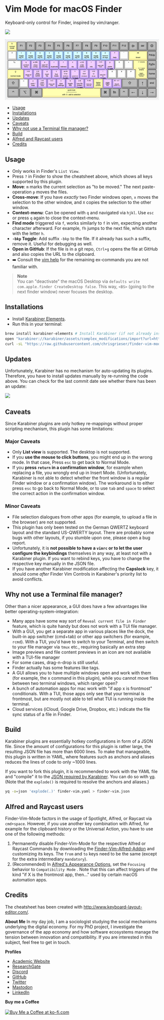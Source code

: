# Vim Mode for macOS Finder
Keyboard-only control for Finder, inspired by vim/ranger. 

![](https://img.shields.io/github/last-commit/chrisgrieser/finder-vim-mode?style=plastic)

![Finder Vim cheatsheet](./finder-vim-mode-cheatsheet.png)

<!--toc:start-->
- [Usage](#usage)
- [Installations](#installations)
- [Updates](#updates)
- [Caveats](#caveats)
- [Why not use a Terminal file manager?](#why-not-use-a-terminal-file-manager)
- [Build](#build)
- [Alfred and Raycast users](#alfred-and-raycast-users)
- [Credits](#credits)
<!--toc:end-->

## Usage
- Only works in Finder's `List View`.
- Press `?` in Finder to show the cheatsheet above, which shows all keys
supported by this plugin.
- __Move__: `m` marks the current selection as "to be moved." The next paste-operation `p` moves the files.
- __Cross-move__: If you have *exactly* two Finder windows open, `x` moves the selection to the other window, and `X` copies the selection to the other window.
- __Context-menu__: Can be opened with `q` and navigated via `hjkl`. Use `esc` or press `q` again to close the context-menu.
- __Find mode__ triggered via `f`, works similarly to `f` in vim, expecting another character afterward. For example, `fh` jumps to the next file, which starts with the letter `h`.
- __`-bkp` Toggle__: Add suffix `-bkp` to the file. If it already has such a suffix, remove it. Useful for debugging as well.
- __Open in GitHub__: If the file is in a git repo, `Ctrl+g` opens the file at GitHub and also copies the URL to the clipboard.
- ➡️ Consult the [vim help](https://vimhelp.org/) for the remaining ex-commands you are not familiar with.

> __Note__  
> You can "deactivate" the macOS Desktop via `defaults write com.apple.finder CreateDesktop false`. This way, `<BS>` (going to the next finder window) never focuses the desktop.

## Installations
- Install [Karabiner Elements](https://karabiner-elements.pqrs.org/).
- Run this in your terminal:

```bash
brew install karabiner-elements # Install Karabiner (if not already installed)
open "karabiner://karabiner/assets/complex_modifications/import?url=https://raw.githubusercontent.com/chrisgrieser/finder-vim-mode/main/finder-vim.json"
curl -sL "https://raw.githubusercontent.com/chrisgrieser/finder-vim-mode/main/finder-vim-cheatsheet.png" -o "$HOME/.config/karabiner/assets/finder-vim-mode-cheatsheet.png"
```

## Updates
Unfortunately, Karabiner has no mechanism for auto-updating its plugins. Therefore, you have to install updates manually by re-running the code above. You can check for the last commit date see whether there has been an update:

![](https://img.shields.io/github/last-commit/chrisgrieser/finder-vim-mode?style=plastic)

## Caveats
Since Karabiner plugins are only hotkey re-mappings without proper scripting mechanism, this plugin has some limitations:

### Major Caveats
- Only __List view__ is supported. The desktop is not supported.
- If you __use the mouse to click buttons__, you might end up in the wrong mode. In that case, Press `esc` to get back to Normal Mode. 
- If you __press `return` in a confirmation window__, for example when replacing a
file, you wrongly end up in Insert Mode. (Unfortunately, Karabiner is not able to detect whether the front window is a regular Finder window or a confirmation window). The workaround is to either press `esc` to go back to Normal Mode, or to use `tab` and `space` to select the correct action in the confirmation window.

### Minor Caveats
- File selection dialogues from other apps (for example, to upload a file in the browser) are not supported.
- This plugin has only been tested on the German QWERTZ keyboard layout and the standard US-QWERTY layout. There are probably some bugs with other layouts, if you stumble upon one, please open a bug report.
- Unfortunately, it is __not possible to have a `vimrc` or to let the user configure the keybindings__ themselves in any way, at least not with a Karabiner plugin. If you want to rebind keys, you have to change the respective key manually in the JSON file.
- If you have another Karabiner modification affecting the __Capslock__ key, it should come *after* Finder Vim Controls in Karabiner's priority list to avoid conflicts.

## Why not use a Terminal file manager?
Other than a nicer appearance, a GUI does have a few advantages like better operating-system-integration:
- Many apps have some way sort of `Reveal current file in Finder` feature, which is quite handy but does not work with a TUI file manager.
- With a GUI, you get a separate app in various places like the dock, the built-in app switcher (cmd+tab) or other app switchers (for example, `rcmd`). With a TUI, you'd have to switch to your Terminal, and then switch to your file manager via `tmux` etc., requiring basically an extra step
- Image previews and file content previews in an icon are not available with a TUI-file manager
- For some cases, drag-n-drop is still useful.
- Finder actually has some features like tags.
- A GUI allows you to have multiple windows open and work with them (for example, the x command in this plugin), while you cannot move files between two terminal windows, which ranger open?
- A bunch of automation apps for mac work with "if app x is frontmost" conditionals. With a TUI, those apps only see that your terminal is frontmost, but are mostly not able to tell what TUI is running inside the terminal.
- Cloud services (iCloud, Google Drive, Dropbox, etc.) indicate the file sync status of a file in Finder.

## Build
Karabiner plugins are essentially hotkey configurations in form of a JSON file. Since the amount of configurations for this plugin is rather large, the resulting JSON file has more than 6000 lines. To make that manageable, this plugin is written in YAML, where features such as anchors and aliases reduces the lines of code to only ~1000 lines.

If you want to fork this plugin, it is recommended to work with the YAML file and "compile" it to the [JSON required by Karabiner](https://karabiner-elements.pqrs.org/docs/json/complex-modifications-manipulator-definition/). You can do so with [yq](https://github.com/mikefarah/yq). (Note that the `explode()` is required to resolve the anchors and aliases.)

```bash
yq -o=json 'explode(.)' finder-vim.yaml > finder-vim.json
```

## Alfred and Raycast users
Finder-Vim-Mode factors in the usage of Spotlight, Alfred, or Raycast via `cmd+space`. However, if you use another key combination with Alfred, for example for the clipboard history or the Universal Action, you have to use one of the following methods:

1. Permanently disable Finder-Vim-Mode for the respective Alfred or Raycast Commands by downloading the [Finder-Vim-Alfred-Addon](./finder-vim-alfred-addon.json) and customizing its keys. The `from` and `to` keys need to be the same (except for the extra intermediary `mandatory`).
2. (Recommended) In [Alfred's Appearance Options](https://www.alfredapp.com/help/appearance/#options), set the `Focusing` behavior to `Compatibility Mode` . Note that this can affect triggers of the kind "if X is the frontmost app, then…" used by certain macOS automation apps.

## Credits
The cheatsheet has been created with <http://www.keyboard-layout-editor.com/>.

<!-- vale Google.FirstPerson = NO -->
__About Me__
In my day job, I am a sociologist studying the social mechanisms underlying the digital economy. For my PhD project, I investigate the governance of the app economy and how software ecosystems manage the tension between innovation and compatibility. If you are interested in this subject, feel free to get in touch.

__Profiles__  
- [Academic Website](https://chris-grieser.de/)
- [ResearchGate](https://www.researchgate.net/profile/Christopher-Grieser)
- [Discord](https://discordapp.com/users/462774483044794368/)
- [GitHub](https://github.com/chrisgrieser/)
- [Twitter](https://twitter.com/pseudo_meta)
- [Mastodon](https://pkm.social/@pseudometa)
- [LinkedIn](https://www.linkedin.com/in/christopher-grieser-ba693b17a/)

__Buy me a Coffee__  
<br>
<a href='https://ko-fi.com/Y8Y86SQ91' target='_blank'><img height='36' style='border:0px;height:36px;' src='https://cdn.ko-fi.com/cdn/kofi1.png?v=3' border='0' alt='Buy Me a Coffee at ko-fi.com' /></a>
